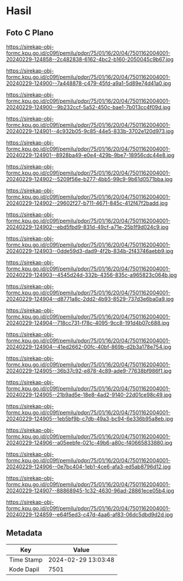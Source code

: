 # Hasil

## Foto C Plano

https://sirekap-obj-formc.kpu.go.id/c09f/pemilu/pdpr/75/01/16/20/04/7501162004001-20240229-124858--2c482838-6162-4bc2-b160-2050045c9b67.jpg

https://sirekap-obj-formc.kpu.go.id/c09f/pemilu/pdpr/75/01/16/20/04/7501162004001-20240229-124900--7a448878-c479-45fd-a9a1-5d89e74d41a0.jpg

https://sirekap-obj-formc.kpu.go.id/c09f/pemilu/pdpr/75/01/16/20/04/7501162004001-20240229-124900--9b232ccf-5a52-450c-bae1-7b013cc4f09d.jpg

https://sirekap-obj-formc.kpu.go.id/c09f/pemilu/pdpr/75/01/16/20/04/7501162004001-20240229-124901--4c932b05-9c85-44e5-833b-3702e120d973.jpg

https://sirekap-obj-formc.kpu.go.id/c09f/pemilu/pdpr/75/01/16/20/04/7501162004001-20240229-124901--8928ba49-e0e4-429b-9be7-18956cdc44e8.jpg

https://sirekap-obj-formc.kpu.go.id/c09f/pemilu/pdpr/75/01/16/20/04/7501162004001-20240229-124902--5209f56e-b277-4bb5-99c9-9b61d0571bba.jpg

https://sirekap-obj-formc.kpu.go.id/c09f/pemilu/pdpr/75/01/16/20/04/7501162004001-20240229-124902--29602f27-b711-4671-845c-412f47f2badd.jpg

https://sirekap-obj-formc.kpu.go.id/c09f/pemilu/pdpr/75/01/16/20/04/7501162004001-20240229-124902--ebd5fbd9-831d-49cf-a71e-25b1f9d024c9.jpg

https://sirekap-obj-formc.kpu.go.id/c09f/pemilu/pdpr/75/01/16/20/04/7501162004001-20240229-124903--0dde59d3-dad9-4f2b-834b-2f43746aebb9.jpg

https://sirekap-obj-formc.kpu.go.id/c09f/pemilu/pdpr/75/01/16/20/04/7501162004001-20240229-124903--4545d24d-332b-4356-835c-a965823c064b.jpg

https://sirekap-obj-formc.kpu.go.id/c09f/pemilu/pdpr/75/01/16/20/04/7501162004001-20240229-124904--d8771a8c-2dd2-4b93-8529-737d3e6ba0a9.jpg

https://sirekap-obj-formc.kpu.go.id/c09f/pemilu/pdpr/75/01/16/20/04/7501162004001-20240229-124904--718cc731-f78c-4095-9cc8-191d4b07c688.jpg

https://sirekap-obj-formc.kpu.go.id/c09f/pemilu/pdpr/75/01/16/20/04/7501162004001-20240229-124904--41ed2662-00fc-40bf-869b-d2b3a178e754.jpg

https://sirekap-obj-formc.kpu.go.id/c09f/pemilu/pdpr/75/01/16/20/04/7501162004001-20240229-124905--36b37c92-e878-4c89-ade9-77638bf986f1.jpg

https://sirekap-obj-formc.kpu.go.id/c09f/pemilu/pdpr/75/01/16/20/04/7501162004001-20240229-124905--21b9ad5e-18e8-4ad2-9140-22d01ce98c49.jpg

https://sirekap-obj-formc.kpu.go.id/c09f/pemilu/pdpr/75/01/16/20/04/7501162004001-20240229-124905--1eb5bf9b-c7db-49a3-bc94-6e336b95a8eb.jpg

https://sirekap-obj-formc.kpu.go.id/c09f/pemilu/pdpr/75/01/16/20/04/7501162004001-20240229-124906--a05eebfe-021c-49b6-a80c-f40665833880.jpg

https://sirekap-obj-formc.kpu.go.id/c09f/pemilu/pdpr/75/01/16/20/04/7501162004001-20240229-124906--0e7bc404-1eb1-4ce6-afa3-ed5ab8796d12.jpg

https://sirekap-obj-formc.kpu.go.id/c09f/pemilu/pdpr/75/01/16/20/04/7501162004001-20240229-124907--88868945-1c32-4630-96ad-28861ece05b4.jpg

https://sirekap-obj-formc.kpu.go.id/c09f/pemilu/pdpr/75/01/16/20/04/7501162004001-20240229-124859--e64f5ed3-c47d-4aa6-af83-06dc5dbd9d2d.jpg


## Metadata

| Key        | Value               |
| ---------- | ------------------- |
| Time Stamp | 2024-02-29 13:03:48 |
| Kode Dapil | 7501                |



